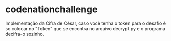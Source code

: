 # codenationchallenge
Implementação da Cifra de César, caso você tenha o token para o desafio é so colocar no "Token" que se encontra no arquivo decrypt.py e o programa decifra-o sozinho.  
